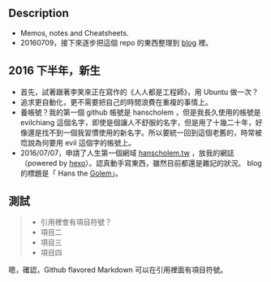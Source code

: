 ## Description

- Memos, notes and Cheatsheets.
- 20160709，接下來逐步把這個 repo 的東西整理到 [blog](http://hanscholem.tw/) 裡。


## 2016 下半年，新生

- 首先，試著跟著李笑來正在寫作的《人人都是工程師》，用 Ubuntu 做一次？
- 追求更自動化，更不需要把自己的時間浪費在重複的事情上。
- 養帳號？我的第一個 github 帳號是 hanscholem ，但是我長久使用的帳號是 evilchiang 這個名字，即使是個讓人不舒服的名字，但是用了十幾二十年，好像還是找不到一個我習慣使用的新名字。所以要統一回到這個老舊的，時常被唸說為何要用 evil 這個字的帳號上。
- 2016/07/07，申請了人生第一個網域 [hanscholem.tw](http://hanscholem.tw/) ，放我的網誌（powered by [hexo](https://hexo.io/)）。認真動手寫東西，雖然目前都還是雜記的狀況。 blog 的標題是「 Hans the [Golem](https://en.wikipedia.org/wiki/Golem)」。


## 測試

> - 引用裡會有項目符號？
> - 項目二
> - 項目三
> - 項目四

嗯，確認，Github flavored Markdown 可以在引用裡面有項目符號。
